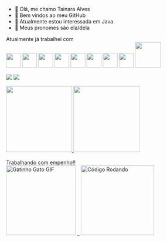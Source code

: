 - 👋 Olá, me chamo Tainara Alves
- 👀 Bem vindos ao meu GitHub
- 🌱 Atualmente estou interessada em Java.
- 💞️ Meus pronomes são ela/dela

Atualmente já trabalhei com <br>
            <img src="https://cdn.jsdelivr.net/gh/devicons/devicon@latest/icons/java/java-original.svg" width="40" height="40" />
            <img src="https://cdn.jsdelivr.net/gh/devicons/devicon@latest/icons/javascript/javascript-original.svg" width="40" height="40" />
            <img src="https://cdn.jsdelivr.net/gh/devicons/devicon@latest/icons/html5/html5-original-wordmark.svg" width="40" height="40" />
            <img src="https://cdn.jsdelivr.net/gh/devicons/devicon@latest/icons/css3/css3-original-wordmark.svg" width="40" height="40" />
            <img src="https://cdn.jsdelivr.net/gh/devicons/devicon@latest/icons/php/php-original.svg" width="40" height="40" />
            <img src="https://cdn.jsdelivr.net/gh/devicons/devicon@latest/icons/mongodb/mongodb-original-wordmark.svg" width="40" height="40" />
            <img src="https://cdn.jsdelivr.net/gh/devicons/devicon@latest/icons/postgresql/postgresql-original-wordmark.svg" width="40" height="40" />
            <img src="https://cdn.jsdelivr.net/gh/devicons/devicon@latest/icons/mysql/mysql-original-wordmark.svg" width="40" height="40" />
            <img src="https://cdn.jsdelivr.net/gh/devicons/devicon@latest/icons/postman/postman-original-wordmark.svg" width="70" height="70" />
          <div>
          <a href = "tainara.alves2023@gmail.com"><img loading="lazy" src="https://img.shields.io/badge/Gmail-D14836?style=for-the-badge&logo=gmail&logoColor=white" target="_blank"></a>
          <a href="https://www.linkedin.com/in/tainara-a-11b565261" target="_blank"><img loading="lazy" src="https://img.shields.io/badge/-LinkedIn-%230077B5?style=for-the-badge&logo=linkedin&logoColor=white" target="_blank"></a> 
          </div>
<div>
  <a href="https://github.com/TainaraAlvesSilva">
    <img loading="lazy" height="180em" src="https://github-readme-stats.vercel.app/api/top-langs/?username=TainaraAlvesSilva&layout=compact&langs_count=7&theme=dracula"/>
    <img loading="lazy" height="180em" src="https://github-readme-stats.vercel.app/api?username=TainaraAlvesSilva&show_icons=true&theme=dracula&include_all_commits=true&count_private=true"/>
  </a>
</div><br>
                   Trabalhando com empenho!!
<div>
<img loading="lazy"  height="190em" src="https://raw.githubusercontent.com/TainaraAlvesSilva/Platane/main/gatinho-gato.gif" alt="Gatinho Gato GIF" /> _
<img loading="lazy"  height="190em" src="https://raw.githubusercontent.com/TainaraAlvesSilva/Platane/main/7_Navegando.gif" width="200" height="200" alt="Código Rodando" />
</div>




            
          

